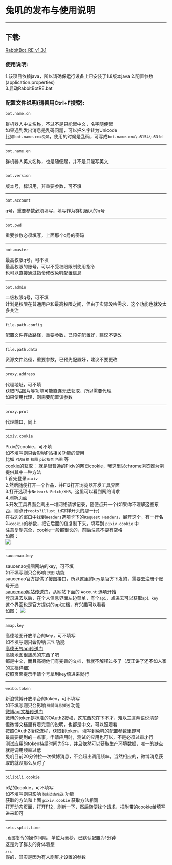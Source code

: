 # 兔叽的发布与使用说明
-----
## 下载:
[RabbitBot_RE_v1.3.1](https://github.com/MikuNyanya/live2dPet_windows/releases/tag/v0.0.1)
<br/>

### 使用说明:
1.该项目依赖java，所以请确保运行设备上已安装了1.8版本java
2.配置参数(application.properties)      
3.启动RabbitBotRE.bat        


### 配置文件说明(请善用Ctrl+F搜索):
    bot.name.cn
群机器人中文名称，不过不是只能起中文，名字随便起        
如果遇到发出消息是乱码问题，可以把名字转为Unicode        
比如`bot.name.cn=兔叽`，使用的时候是乱码，可写成`bot.name.cn=\u5154\u53fd`       

-----
    bot.name.en
群机器人英文名称，也是随便起，并不是只能写英文     

-----
    bot.version
版本号，标识用，非重要参数，可不填       

-----
    bot.account
q号，重要参数必须填写，填写作为群机器人的q号     

-----
    bot.pwd
重要参数必须填写，上面那个q号的密码      

-----
    bot.master
最高权限q号，可不填      
最高权限的账号，可以不受权限限制使用指令        
也可以直接通过指令修改兔叽配置信息       

-----
    bot.admin       
二级权限q号，可不填      
计划是权限在普通用户和最高权限之间，但由于实际没啥需求，这个功能也就没太多关注

-----
    file.path.config
配置文件存放路径，重要参数，已预先配置好，建议不更改     

-----
    file.path.data
资源文件路径，重要参数，已预先配置好，建议不要更改

-----
    proxy.address
代理地址，可不填        
获取P站图片等功能可能直连无法获取，所以需要代理    
如果使用代理，则需要配置该参数     

-----
    proxy.prot
代理端口，同上

-----
    pixiv.cookie
Pixiv的cookie，可不填        
如不填写则只会影响P站相关功能的使用     
比如 `P站日榜` `搜图` `pid指令` `色图` 等       
cookie的获取：
就是很普通的Pixiv的网页cookie，我这里以chrome浏览器为例提供其中一种方法     
1.首先登录`pixiv`       
2.然后随便打开一个作品，并F12打开浏览器开发工具界面      
3.打开选项卡`Network-Fetch/XHR`，这里可以看到网络请求        
4.刷新页面      
5.开发工具界面会刷出一堆网络请求记录，随便点开一个(如果你不理解这些东西，则点开`roots?illust_id`字样开头的那一行)       
在右边的窗口中找到`Headers`选项卡下的`Request Headers`，展开这个，有一行名叫`cookie`的参数，把它后面的值复制下来，填写到 `pixiv.cookie` 中        
注意复制完全，cookie一般都很长的，前后注意不要有空格       
如图：     
![ ](https://github.com/MikuNyanya/RabbitBot_RE/blob/master/data/images/help/pixiv_cookie.png)

-----
    saucenao.key
saucenao搜图网站的key，可不填        
如不填写则只会影响 `搜图` 功能       
saucenao官方提供了搜图接口，所以这里的key是官方下发的，需要去注册个账号开通     
[saucenao网站传送门](https://saucenao.com/)，从网站下面的 `Account` 选项开始        
登录进去以后，在个人信息界面左边菜单，有个`api`，点进去可以获取`api key`     
这个界面也是官方提供的api文档，有兴趣可以看看    
如图：
![ ](https://github.com/MikuNyanya/RabbitBot_RE/blob/master/data/images/help/saucenao_key.png)

-----
    amap.key
高德地图开放平台的key，可不填写       
如不填写则只会影响 `天气` 功能       
[高德天气api传送门](https://lbs.amap.com/api/webservice/guide/api/weatherinfo)     
高德地图很熟悉的东西了吧        
都是中文，而且高德他们有完善的文档，我就不解释过多了（反正讲了还不如人家的文档详细）      
按照页面提示申请个号拿到key填进来就行

-----
    weibo.token
新浪微博开放平台的token，可不填写     
如不填写则只会影响 `微博消息推送` 功能       
[微博api文档传送门](https://open.weibo.com/wiki/%E5%BE%AE%E5%8D%9AAPI)     
微博的token是标准的OAuth2授权，这东西恕在下不才，难以三言两语说清楚     
但微博文档里有着完善的说明，也都是中文，可以照着看           
按照OAuth2授权流程，获取到token，填写到兔叽的配置参数里即可     
最需要提到的一点事，申请应用时，测试的应用也可以，不是必须过审才行       
测试应用的token持续时间为5年，并且依然可以获取生产环境数据，唯一的缺点就是调用频率过低      
兔叽目前20分钟拉一次微博消息，不会超出调用频率，当然相应的，微博消息获取的就没那么及时了       

-----
    bilibili.cookie     
b站的cookie，可不填写      
如不填写则只影响 `b站动态推送` 功能        
获取的方法和上面 `pixiv.cookie` 获取方法相同      
打开动态页面，打开F12，刷新一下，然后随便找个请求，把附带的cookie给填写进来即可


-----
    setu.split.time
`.色图`指令的操作间隔，单位为毫秒，已默认配置为1分钟        
这是为了群友的身体着想     
。。。     
假的，其实是因为有人刷屏才设置的参数
